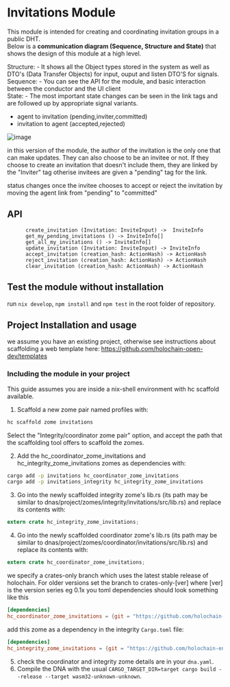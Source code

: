 
# Invitations Module

This module is intended for creating and coordinating invitation groups in a public DHT.  
Below is a **communication diagram (Sequence, Structure and State)** that shows the design of this module at a high level.

Structure: - It shows all the Object types stored in the system as well as DTO's (Data Transfer Objects) for input, ouput and listen DTO'S for signals.  
Sequence: - You can see the API for the module, and basic interaction between the conductor and the UI client  
State: - The most important state changes can be seen in the link tags and are followed up by appropriate signal variants.
- agent to invitation (pending,inviter,committed)
- invitation to agent (accepted,rejected)  


![image](https://github.com/holochain-open-dev/invitations/assets/17417820/7d362198-4876-4484-9ac5-bb87d633249d)



in this version of the module, the author of the invitation is the only one that can make updates. They can also choose to be an invitee or not. If they choose to create an invitation that doesn't include them, they are linked by the "Inviter" tag otherise invitees are given a "pending" tag for the link.

status changes once the invitee chooses to accept or reject the invitation by
moving the agent link from "pending" to "committed" 

## API

          create_invitation (Invitation: InviteInput) ->  InviteInfo
          get_my_pending_invitations () -> InviteInfo[]
          get_all_my_invitations () -> InviteInfo[]
          update_invitation (Invitation: InviteInput) -> InviteInfo
          accept_invitation (creation_hash: ActionHash) -> ActionHash
          reject_invitation (creation_hash: ActionHash) -> ActionHash
          clear_invitation (creation_hash: ActionHash) -> ActionHash


## Test the module without installation
run `nix develop`, `npm install` and `npm test` in the root folder of repository.

## Project Installation and usage

we assume you have an existing project, otherwise see instructions about scaffolding a web template here:
https://github.com/holochain-open-dev/templates

### Including the module in your project

This guide assumes you are inside a nix-shell environment with hc scaffold available.

1. Scaffold a new zome pair named profiles with:

```bash
hc scaffold zome invitations
```
Select the "Integrity/coordinator zome pair" option, and accept the path that the scaffolding tool offers to scaffold the zomes.

2. Add the hc_coordinator_zome_invitations and hc_integrity_zome_invitations zomes as dependencies with:

```bash
cargo add -p invitations hc_coordinator_zome_invitations
cargo add -p invitations_integrity hc_integrity_zome_invitations
```

3. Go into the newly scaffolded integrity zome's lib.rs (its path may be similar to dnas/project/zomes/integrity/invitations/src/lib.rs) and replace its contents with:

```rust
extern crate hc_integrity_zome_invitations;
```

4. Go into the newly scaffolded coordinator zome's lib.rs (its path may be similar to dnas/project/zomes/coordinator/invitations/src/lib.rs) and replace its contents with:

```rust
extern crate hc_coordinator_zome_invitations;
```

we specify a crates-only branch which uses the latest stable release of holochain. 
For older versions set the branch to crates-only-[ver] where [ver] is the version series eg 0.1x 
you toml dependencies should look something like this

```toml 
[dependencies]
hc_coordinator_zome_invitations = {git = "https://github.com/holochain-engineers/invitations.git", branch = "crates-only"}
```
add this zome as a dependency in the integrity `Cargo.toml` file:
```toml 
[dependencies]
hc_integrity_zome_invitations = {git = "https://github.com/holochain-engineers/invitations.git", branch = "crates-only"}
```

5. check the coordinator and integrity zome details are in your `dna.yaml`.
6. Compile the DNA with the usual `CARGO_TARGET_DIR=target cargo build --release --target wasm32-unknown-unknown`.
